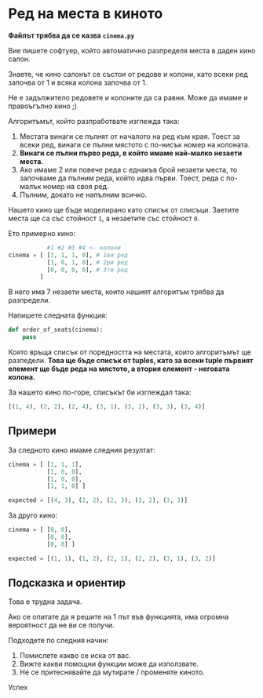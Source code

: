 # Ред на места в киното

**Файлът трябва да се казва `cinema.py`**

Вие пишете софтуер, който автоматично разпределя места в даден кино салон.

Знаете, че кино салонът се състои от редове и колони, като всеки ред започва от 1 и всяка колона започва от 1.

Не е задължитело редовете и колоните да са равни. Може да имаме и правоъгълно кино ;)

Алгоритъмът, който разпработвате изглежда така:

1. Местата винаги се пълнят от началото на ред към края. Тоест за всеки ред, винаги се пълни мястото с по-нисък номер на колоната.
2. **Винаги се пълни първо реда, в който имаме най-малко незаети места.**
3. Ако имаме 2 или повече реда с еднакъв брой незаети места, то започваме да пълним реда, който идва първи. Тоест, реда с по-малък номер на своя ред.
4. Пълним, докато не напълним всичко.

Нашето кино ще бъде моделирано като списък от списъци. Заетите места ще са със стойност `1`, а незаетите със стойност `0`.

Ето примерно кино:

```python
           #1 #2 #3 #4 <- колони
cinema = [ [1, 1, 1, 0], # 1ви ред
           [1, 0, 1, 0], # 2ри ред
           [0, 0, 0, 0], # 3ти ред
         ]
```

В него има 7 незаети места, които нашият алгоритъм трябва да разпредели.

Напишете следната функция:

```python
def order_of_seats(cinema):
    pass
```

Която връща списък от поредността на местата, които алгоритъмът ще разпедели. **Това ще бъде списък от tuples, като за всеки tuple първият елемент ще бъде реда на мястото, а втория елемент - неговата колона.**

За нашето кино по-горе, списъкът би изглеждал така:

```python
[(1, 4), (2, 2), (2, 4), (3, 1), (3, 2), (3, 3), (3, 4)]
```

## Примери

За следното кино имаме следния резултат:

```python
cinema = [ [1, 1, 1],
           [1, 0, 0],
           [1, 0, 0],
           [1, 1, 0] ]

expected = [(4, 3), (2, 2), (2, 3), (3, 2), (3, 3)]
```

За друго кино:

```python
cinema = [ [0, 0],
           [0, 0],
           [0, 0] ]

expected = [(1, 1), (1, 2), (2, 1), (2, 2), (3, 1), (3, 2)]
```

## Подсказка и ориентир

Това е трудна задача.

Ако се опитате да я решите на 1 път във функцията, има огромна вероятност да не ви се получи.

Подходете по следния начин:

1. Помислете какво се иска от вас.
2. Вижте какви помощни функции може да използвате.
3. Не се притеснявайте да мутирате / променяте киното.

Успех
